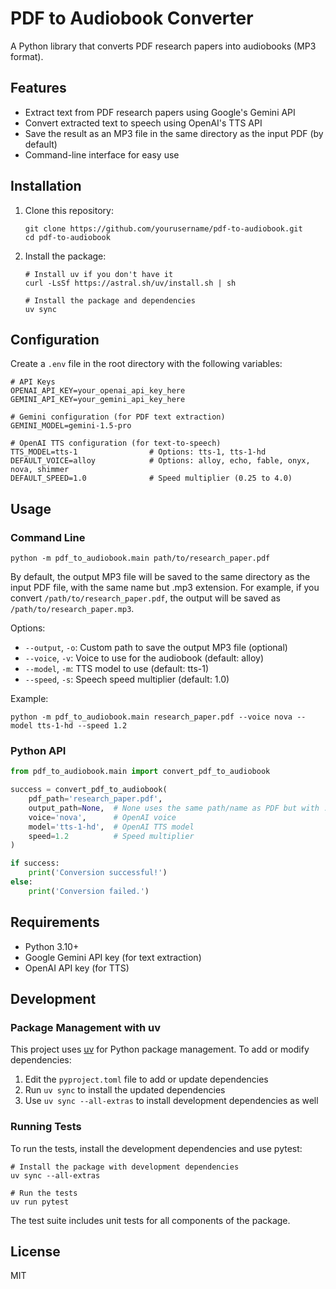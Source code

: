 # PDF to Audiobook Converter

A Python library that converts PDF research papers into audiobooks (MP3 format).

## Features

- Extract text from PDF research papers using Google's Gemini API
- Convert extracted text to speech using OpenAI's TTS API
- Save the result as an MP3 file in the same directory as the input PDF (by default)
- Command-line interface for easy use

## Installation

1. Clone this repository:
   ```
   git clone https://github.com/yourusername/pdf-to-audiobook.git
   cd pdf-to-audiobook
   ```

2. Install the package:
   ```
   # Install uv if you don't have it
   curl -LsSf https://astral.sh/uv/install.sh | sh

   # Install the package and dependencies
   uv sync
   ```

## Configuration

Create a `.env` file in the root directory with the following variables:

```
# API Keys
OPENAI_API_KEY=your_openai_api_key_here
GEMINI_API_KEY=your_gemini_api_key_here

# Gemini configuration (for PDF text extraction)
GEMINI_MODEL=gemini-1.5-pro

# OpenAI TTS configuration (for text-to-speech)
TTS_MODEL=tts-1                # Options: tts-1, tts-1-hd
DEFAULT_VOICE=alloy            # Options: alloy, echo, fable, onyx, nova, shimmer
DEFAULT_SPEED=1.0              # Speed multiplier (0.25 to 4.0)
```

## Usage

### Command Line

```
python -m pdf_to_audiobook.main path/to/research_paper.pdf
```

By default, the output MP3 file will be saved to the same directory as the input PDF file, with the same name but .mp3 extension. For example, if you convert `/path/to/research_paper.pdf`, the output will be saved as `/path/to/research_paper.mp3`.

Options:
- `--output`, `-o`: Custom path to save the output MP3 file (optional)
- `--voice`, `-v`: Voice to use for the audiobook (default: alloy)
- `--model`, `-m`: TTS model to use (default: tts-1)
- `--speed`, `-s`: Speech speed multiplier (default: 1.0)

Example:
```
python -m pdf_to_audiobook.main research_paper.pdf --voice nova --model tts-1-hd --speed 1.2
```

### Python API

```python
from pdf_to_audiobook.main import convert_pdf_to_audiobook

success = convert_pdf_to_audiobook(
    pdf_path='research_paper.pdf',
    output_path=None,  # None uses the same path/name as PDF but with .mp3 extension
    voice='nova',      # OpenAI voice
    model='tts-1-hd',  # OpenAI TTS model
    speed=1.2          # Speed multiplier
)

if success:
    print('Conversion successful!')
else:
    print('Conversion failed.')
```

## Requirements

- Python 3.10+
- Google Gemini API key (for text extraction)
- OpenAI API key (for TTS)

## Development

### Package Management with uv

This project uses [uv](https://github.com/astral-sh/uv) for Python package management. To add or modify dependencies:

1. Edit the `pyproject.toml` file to add or update dependencies
2. Run `uv sync` to install the updated dependencies
3. Use `uv sync --all-extras` to install development dependencies as well

### Running Tests

To run the tests, install the development dependencies and use pytest:

```
# Install the package with development dependencies
uv sync --all-extras

# Run the tests
uv run pytest
```

The test suite includes unit tests for all components of the package.

## License

MIT 